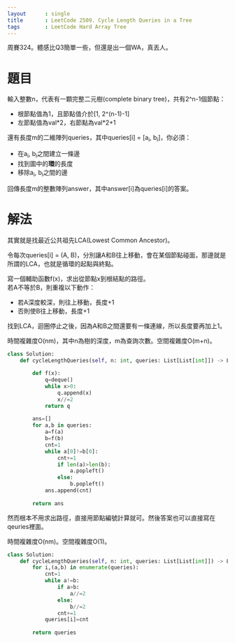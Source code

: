 ```yaml
--- 
layout      : single
title       : LeetCode 2509. Cycle Length Queries in a Tree
tags        : LeetCode Hard Array Tree
---
```

周賽324。體感比Q3簡單一些，但還是出一個WA，真丟人。  

# 題目
輸入整數n，代表有一顆完整二元樹(complete binary tree)，共有2^n-1個節點：  
- 根節點值為1，且節點值介於[1, 2^(n-1)-1]  
- 左節點值為val\*2，右節點為val\*2+1  

還有長度m的二維陣列queries，其中queries[i] = [a<sub>i</sub>, b<sub>i</sub>]，你必須：  
- 在a<sub>i</sub>, b<sub>i</sub>之間建立一條邊  
- 找到圖中的**環**的長度  
- 移除a<sub>i</sub>, b<sub>i</sub>之間的邊  

回傳長度m的整數陣列answer，其中answer[i]為queries[i]的答案。  

# 解法
其實就是找最近公共祖先LCA(Lowest Common Ancestor)。  

令每次queries[i] = (A, B)，分別讓A和B往上移動，會在某個節點碰面，那邊就是所謂的LCA，也就是循環的起點與終點。  

寫一個輔助函數f(x)，求出從節點x到根結點的路徑。  
若A不等於B，則重複以下動作：  
- 若A深度較深，則往上移動，長度+1  
- 否則使B往上移動，長度+1  

找到LCA，迴圈停止之後，因為A和B之間還要有一條連線，所以長度要再加上1。  

時間複雜度O(nm)，其中n為樹的深度，m為查詢次數。空間複雜度O(m+n)。  

```python
class Solution:
    def cycleLengthQueries(self, n: int, queries: List[List[int]]) -> List[int]:
        
        def f(x):
            q=deque()
            while x>0:
                q.append(x)
                x//=2
            return q
        
        ans=[]
        for a,b in queries:
            a=f(a)
            b=f(b)
            cnt=1
            while a[0]!=b[0]:
                cnt+=1
                if len(a)>len(b):
                    a.popleft()
                else:
                    b.popleft()
            ans.append(cnt)
            
        return ans
```

然而根本不用求出路徑，直接用節點編號計算就可。然後答案也可以直接寫在qeuries裡面。  

時間複雜度O(nm)。空間複雜度O(1)。  

```python
class Solution:
    def cycleLengthQueries(self, n: int, queries: List[List[int]]) -> List[int]:
        for i,(a,b) in enumerate(queries):
            cnt=1
            while a!=b:
                if a>b:
                    a//=2
                else:
                    b//=2
                cnt+=1
            queries[i]=cnt
            
        return queries
```